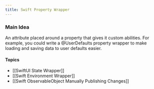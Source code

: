 ```yaml
---
title: Swift Property Wrapper
---
```


### Main Idea

An attribute placed around a property that gives it custom abilities. For example, you could write a @UserDefaults property wrapper to make loading and saving data to user defaults easier. 

#### Topics
- [[SwiftUI State Wrapper]]
- [[Swift Environment Wrapper]]
- [[Swift ObservableObject Manually Publishing Changes]]

